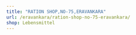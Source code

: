 ```yaml
---
title: "RATION SHOP,NO-75,ERAVANKARA"
url: /eravankara/ration-shop-no-75-eravankara/
shop: Lebensmittel
---
```

